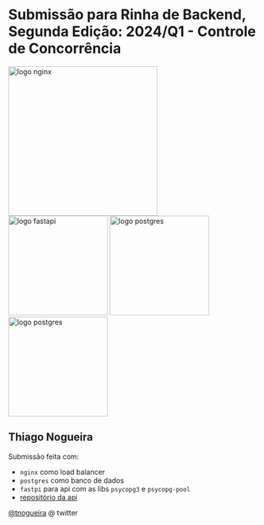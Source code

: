 # Submissão para Rinha de Backend, Segunda Edição: 2024/Q1 - Controle de Concorrência


<img src="https://upload.wikimedia.org/wikipedia/commons/c/c5/Nginx_logo.svg" alt="logo nginx" width="300" height="auto">
<br />
<img src="https://fastapi.tiangolo.com/img/logo-margin/logo-teal.png" alt="logo fastapi" width="200" height="auto">
<img src="https://upload.wikimedia.org/wikipedia/commons/2/29/Postgresql_elephant.svg" alt="logo postgres" width="200" height="auto">
<img src="https://www.psycopg.org/psycopg3/docs/_static/psycopg.svg" alt="logo postgres" width="200" height="auto">


## Thiago Nogueira
Submissão feita com:
- `nginx` como load balancer
- `postgres` como banco de dados
- `fastpi` para api com as libs `psycopg3` e `psycopg-pool`
- [repositório da api](https://github.com/tnogueira/rinhafastapi)

[@tnogueira](https://twitter.com/tnogueira) @ twitter
